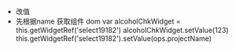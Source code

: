 - 改值
- 先根据name 获取组件 dom
var alcoholChkWidget = this.getWidgetRef('select19182')
alcoholChkWidget.setValue(123)
this.getWidgetRef('select19182').setValue(ops.projectName)
